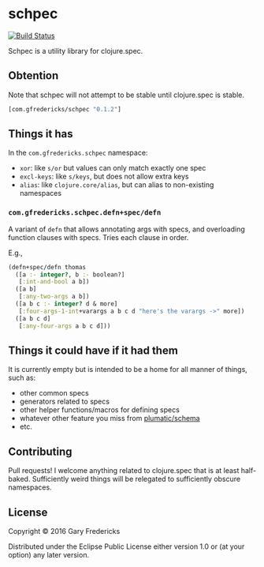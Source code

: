 # schpec

[![Build Status](https://travis-ci.org/gfredericks/schpec.svg?branch=master)](https://travis-ci.org/gfredericks/schpec)

Schpec is a utility library for clojure.spec.

## Obtention

Note that schpec will not attempt to be stable until clojure.spec is stable.

``` clojure
[com.gfredericks/schpec "0.1.2"]
```

## Things it has

In the `com.gfredericks.schpec` namespace:

- `xor`: like `s/or` but values can only match exactly one spec
- `excl-keys`: like `s/keys`, but does not allow extra keys
- `alias`: like `clojure.core/alias`, but can alias to non-existing namespaces

### `com.gfredericks.schpec.defn+spec/defn`

A variant of `defn` that allows annotating args with specs, and
overloading function clauses with specs. Tries each clause in order.

E.g.,

``` clojure
(defn+spec/defn thomas
  ([a :- integer?, b :- boolean?]
   [:int-and-bool a b])
  ([a b]
   [:any-two-args a b])
  ([a b c :- integer? d & more]
   [:four-args-1-int+varargs a b c d "here's the varargs ->" more])
  ([a b c d]
   [:any-four-args a b c d]))
```

## Things it could have if it had them

It is currently empty but is intended to be a home for all manner of
things, such as:

- other common specs
- generators related to specs
- other helper functions/macros for defining specs
- whatever other feature you miss from
  [plumatic/schema](https://github.com/plumatic/schema)
- etc.

## Contributing

Pull requests! I welcome anything related to clojure.spec that is at
least half-baked. Sufficiently weird things will be relegated to
sufficiently obscure namespaces.

## License

Copyright © 2016 Gary Fredericks

Distributed under the Eclipse Public License either version 1.0 or (at
your option) any later version.
